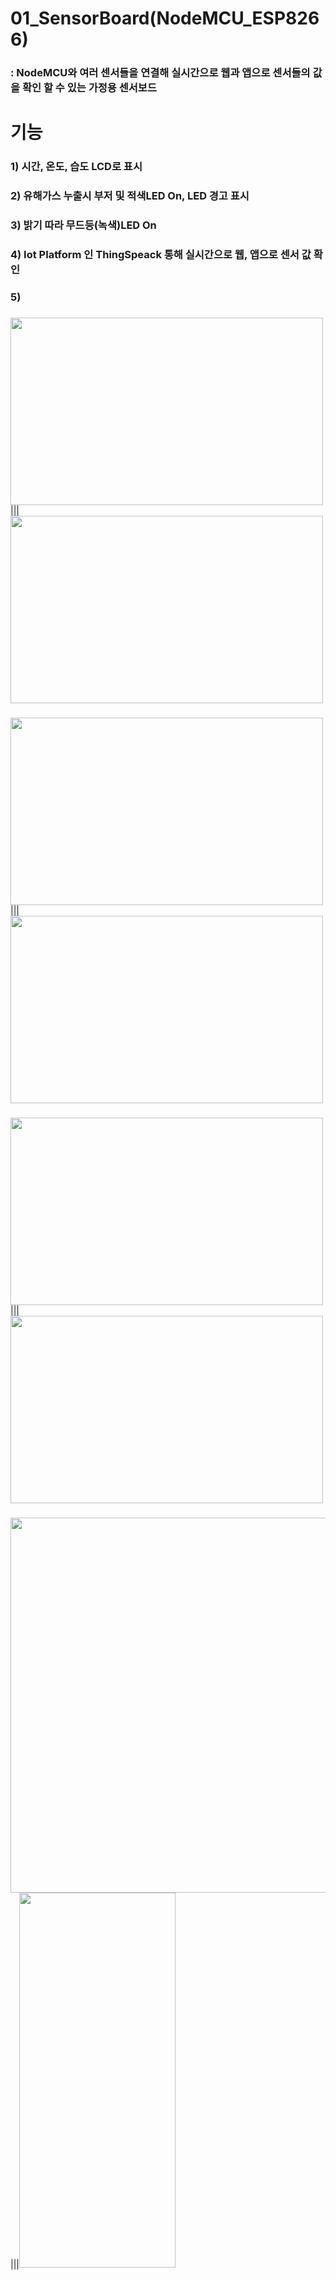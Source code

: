 # 01_SensorBoard(NodeMCU_ESP8266) 
### : NodeMCU와 여러 센서들을 연결해 실시간으로 웹과 앱으로 센서들의 값을 확인 할 수 있는 가정용 센서보드

# 기능
### 1) 시간, 온도, 습도 LCD로 표시
### 2) 유해가스 누출시 부저 및 적색LED On, LED 경고 표시
### 3) 밝기 따라 무드등(녹색)LED On
### 4) Iot Platform 인 ThingSpeack 통해 실시간으로 웹, 앱으로 센서 값 확인
### 5)
### 


<img src=https://user-images.githubusercontent.com/59903316/97177306-7698ce80-17d9-11eb-83dc-de4bdd4af92d.jpg width="500" height="300">|||<img src=https://user-images.githubusercontent.com/59903316/97177424-831d2700-17d9-11eb-9b09-432e2e5f09e9.jpg width="500" height="300">
###   
<img src=https://user-images.githubusercontent.com/59903316/97177579-b95aa680-17d9-11eb-821a-270ed9318c5d.jpg width="500" height="300">|||<img src=https://user-images.githubusercontent.com/59903316/97177458-90d2ac80-17d9-11eb-8388-ff3abb15b446.jpg width="500" height="300">
### 
### 
<img src=https://user-images.githubusercontent.com/59903316/97177472-94663380-17d9-11eb-903c-b069e6a51280.jpg width="500" height="300">|||<img src=https://user-images.githubusercontent.com/59903316/97177499-9d570500-17d9-11eb-9387-5316b5d11eba.jpg width="500" height="300">
### 
### 
<img src=https://user-images.githubusercontent.com/59903316/97177526-a7790380-17d9-11eb-9327-b5cd3e1fd1d9.png width="750" height="600">|||<img src=https://user-images.githubusercontent.com/59903316/97179182-df814600-17db-11eb-95c4-e369af8b458c.gif width="250" height="600">
